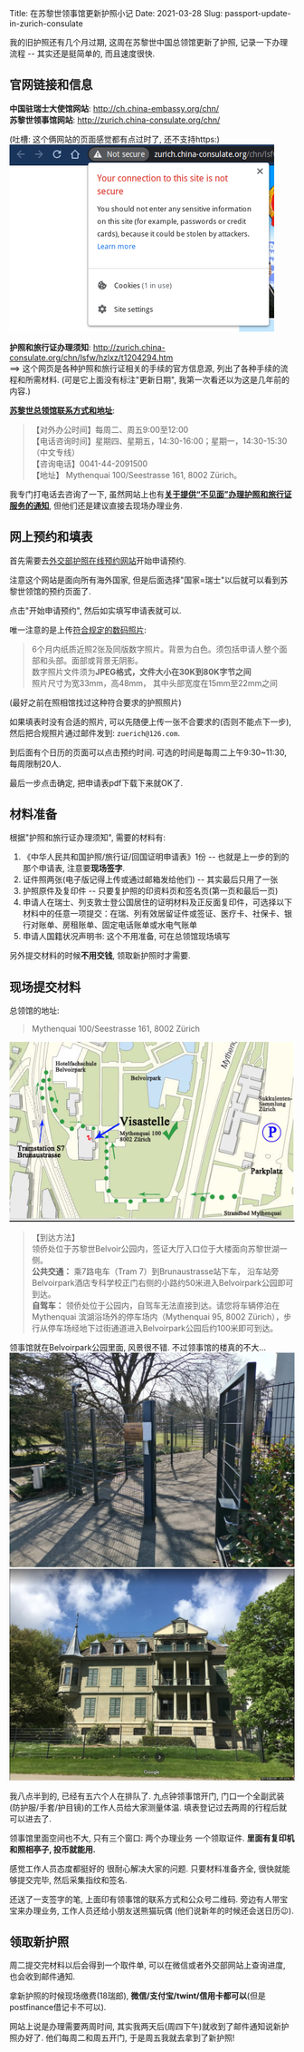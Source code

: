Title: 在苏黎世领事馆更新护照小记
Date: 2021-03-28
Slug: passport-update-in-zurich-consulate


我的旧护照还有几个月过期, 这周在苏黎世中国总领馆更新了护照, 记录一下办理流程 -- 其实还是挺简单的, 而且速度很快.

## 官网链接和信息

**中国驻瑞士大使馆网站**: <http://ch.china-embassy.org/chn/>  
**苏黎世领事馆网站**: <http://zurich.china-consulate.org/chn/>  

(吐槽: 这个俩网站的页面感觉都有点过时了, 还不支持https:)  
![](../images/passport-update-in-zurich-consulate/Pasted%20image%2020210328161358.png)

**护照和旅行证办理须知**: <http://zurich.china-consulate.org/chn/lsfw/hzlxz/t1204294.htm>  
==> 这个网页是各种护照和旅行证相关的手续的官方信息源, 列出了各种手续的流程和所需材料. (可是它上面没有标注"更新日期", 我第一次看还以为这是几年前的内容.)

[**苏黎世总领馆联系方式和地址**](http://zurich.china-consulate.org/chn/lsfw/bgsj/):

>【对外办公时间】每周二、周五9:00至12:00  
>【电话咨询时间】星期四、星期五，14:30-16:00；星期一，14:30-15:30（中文专线）  
>【咨询电话】0041-44-2091500  
>【地址】 Mythenquai 100/Seestrasse 161, 8002 Zürich。

我专门打电话去咨询了一下, 虽然网站上也有[**关于提供“不见面”办理护照和旅行证服务的通知**](http://zurich.china-consulate.org/chn/lsfw/hzlxz/t1796961.htm), 但他们还是建议直接去现场办理业务.

## 网上预约和填表

首先需要去[外交部护照在线预约网站](https://ppt.mfa.gov.cn/appo/index.html)开始申请预约.

注意这个网站是面向所有海外国家, 但是后面选择"国家=瑞士"以后就可以看到苏黎世领馆的预约页面了.

点击"开始申请预约", 然后如实填写申请表就可以.

唯一注意的是上传[符合规定的数码照片](https://ppt.mfa.gov.cn/appo/page/instruction.html):

> 6个月内纸质近照2张及同版数字照片。背景为白色。须包括申请人整个面部和头部。面部或背景无阴影。  
> 数字照片文件须为**JPEG格式，文件大小在30K到80K字节之间**  
> 照片尺寸为宽33mm，高48mm， 其中头部宽度在15mm至22mm之间

(最好之前在照相馆找过这种符合要求的护照照片)

如果填表时没有合适的照片, 可以先随便上传一张不合要求的(否则不能点下一步), 然后把合规照片通过邮件发到: `zuerich@126.com`.

到后面有个日历的页面可以点击预约时间. 可选的时间是每周二上午9:30~11:30, 每周限制20人.

最后一步点击确定, 把申请表pdf下载下来就OK了.

## 材料准备

根据"护照和旅行证办理须知", 需要的材料有:

1. 《中华人民共和国护照/旅行证/回国证明申请表》1份 -- 也就是上一步的到的那个申请表, 注意要**现场签字**.
2. 证件照两张(电子版记得上传或通过邮箱发给他们) -- 其实最后只用了一张
3. 护照原件及复印件 -- 只要复护照的印资料页和签名页(第一页和最后一页)
4. 申请人在瑞士、列支敦士登公国居住的证明材料及正反面复印件，可选择以下材料中的任意一项提交：在瑞、列有效居留证件或签证、医疗卡、社保卡、银行对账单、房租账单、固定电话账单或水电气账单
5. 申请人国籍状况声明书: 这个不用准备, 可在总领馆现场填写

另外提交材料的时候**不用交钱**, 领取新护照时才需要.

## 现场提交材料

总领馆的地址:  
>Mythenquai 100/Seestrasse 161, 8002 Zürich

![](../images/passport-update-in-zurich-consulate/Pasted%20image%2020210328163706.png)

> 【到达方法】  
领侨处位于苏黎世Belvoir公园内，签证大厅入口位于大楼面向苏黎世湖一侧。  
> **公共交通：** 乘7路电车（Tram 7）到Brunaustrasse站下车， 沿车站旁Belvoirpark酒店专科学校正门右侧的小路约50米进入Belvoirpark公园即可到达。  
> **自驾车：** 领侨处位于公园内，自驾车无法直接到达。请您将车辆停泊在Mythenquai 滨湖浴场外的停车场内（Mythenquai 95, 8002 Zürich），步行从停车场经地下过街通道进入Belvoirpark公园后约100米即可到达。

领事馆就在Belvoirpark公园里面, 风景很不错. 不过领事馆的楼真的不大...
![](../images/passport-update-in-zurich-consulate/Pasted%20image%2020210328164638.png)
![](../images/passport-update-in-zurich-consulate/Pasted%20image%2020210328164335.png)

我八点半到的, 已经有五六个人在排队了.
九点钟领事馆开门, 门口一个全副武装(防护服/手套/护目镜)的工作人员给大家测量体温. 填表登记过去两周的行程后就可以进去了.

领事馆里面空间也不大, 只有三个窗口: 两个办理业务 一个领取证件. **里面有复印机和照相亭子, 投币就能用.**

感觉工作人员态度都挺好的 很耐心解决大家的问题. 只要材料准备齐全, 很快就能够提交完毕, 然后采集指纹和签名.

还送了一支签字的笔, 上面印有领事馆的联系方式和公众号二维码. 旁边有人带宝宝来办理业务, 工作人员还给小朋友送熊猫玩偶 (他们说新年的时候还会送日历😉).

## 领取新护照

周二提交完材料以后会得到一个取件单, 可以在微信或者外交部网站上查询进度, 也会收到邮件通知.

拿新护照的时候现场缴费(18瑞郎), **微信/支付宝/twint/信用卡都可以**(但是postfinance借记卡不可以).

网站上说是办理需要两周时间, 其实我两天后(周四下午)就收到了邮件通知说新护照办好了. 他们每周二和周五开门, 于是周五我就去拿到了新护照!



